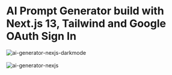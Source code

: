 <h1>AI Prompt Generator build with Next.js 13, Tailwind and Google OAuth Sign In</h1>

![ai-generator-nexjs-darkmode](https://github.com/Noud63/ai-prompt-generator/assets/38325801/da29c428-af8c-4ee4-b732-4ccc6b24ba34)</br></br>
![ai-generator-nexjs](https://github.com/Noud63/ai-prompt-generator/assets/38325801/1326889d-6664-4a89-8820-8d367990c02e)



